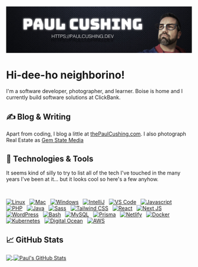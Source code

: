 [![Paul Cushing on Github](https://github.com/paulcushing/paulcushing/blob/master/github-profile-header.jpg?raw=true)](https://paulcushing.dev)

# Hi-dee-ho neighborino!

I'm a software developer, photographer, and learner. Boise is home and I currently build software solutions at ClickBank.

## &#x270d; Blog & Writing

Apart from coding, I blog a little at [thePaulCushing.com](https://www.thepaulcushing.com). I also photograph Real Estate as [Gem State Media](https://www.gemstatemedia.com)

## 🔧 Technologies & Tools
It seems kind of silly to try to list all of the tech I've touched in the many years I've been at it... but it looks cool so here's a few anyhow.

&nbsp;

[![Linux](https://img.shields.io/badge/OS-Linux-informational?style=for-the-badge&logo=appveyor&logo=linux&logoColor=white&color=ffffff&labelColor=2c2f3e)](#)&nbsp;&nbsp;
[![Mac](https://img.shields.io/badge/OS-Mac-informational?style=for-the-badge&logo=apple&logoColor=white&color=ffffff&labelColor=2c2f3e)](#)&nbsp;&nbsp;
[![Windows](https://img.shields.io/badge/OS-Windows-informational?style=for-the-badge&logo=microsoft&logoColor=white&color=ffffff&labelColor=2c2f3e)](#)&nbsp;&nbsp;
[![IntelliJ](https://img.shields.io/badge/Editor-IntelliJ_IDEA-informational?style=for-the-badge&logo=intellij-idea&logoColor=white&color=ffffff&labelColor=2c2f3e)](#)&nbsp;&nbsp;
[![VS Code](https://img.shields.io/badge/Editor-VS_Code-informational?style=for-the-badge&logo=visual-studio-code&logoColor=white&color=ffffff&labelColor=2c2f3e)](#)&nbsp;&nbsp;
[![Javascript](https://img.shields.io/badge/Code-JavaScript-informational?style=for-the-badge&logo=javascript&logoColor=white&color=ffffff&labelColor=2c2f3e)](#)&nbsp;&nbsp;
[![PHP](https://img.shields.io/badge/Code-PHP-informational?style=for-the-badge&logo=php&logoColor=white&color=ffffff&labelColor=2c2f3e)](#)&nbsp;&nbsp;
[![Java](https://img.shields.io/badge/Code-Java-informational?style=for-the-badge&logo=java&logoColor=white&color=ffffff&labelColor=2c2f3e)](#)&nbsp;&nbsp;
[![Sass](https://img.shields.io/badge/Style-Sass-informational?style=for-the-badge&logo=sass&logoColor=white&color=ffffff&labelColor=2c2f3e)](#)&nbsp;&nbsp;
[![Tailwind CSS](https://img.shields.io/badge/Style-Tailwind_CSS-informational?style=for-the-badge&logo=tailwindcss&logoColor=white&color=ffffff&labelColor=2c2f3e)](#)&nbsp;&nbsp;
[![React](https://img.shields.io/badge/Platform-React-informational?style=for-the-badge&logo=react&logoColor=white&color=ffffff&labelColor=2c2f3e)](#)&nbsp;&nbsp;
[![Next JS](https://img.shields.io/badge/Platform-Next.js-informational?style=for-the-badge&logo=nextdotjs&logoColor=white&color=ffffff&labelColor=2c2f3e)](#)&nbsp;&nbsp;
[![WordPress](https://img.shields.io/badge/Platform-WordPress-informational?style=for-the-badge&logo=wordpress&logoColor=white&color=ffffff&labelColor=2c2f3e)](#)&nbsp;&nbsp;
[![Bash](https://img.shields.io/badge/Shell-Bash-informational?style=for-the-badge&logo=gnu-bash&logoColor=white&color=ffffff&labelColor=2c2f3e)](#)&nbsp;&nbsp;
[![MySQL](https://img.shields.io/badge/DBs-MySQL-informational?style=for-the-badge&logo=mysql&logoColor=white&color=ffffff&labelColor=2c2f3e)](#)&nbsp;&nbsp;
[![Prisma](https://img.shields.io/badge/DBs-Prisma-informational?style=for-the-badge&logo=prisma&logoColor=white&color=ffffff&labelColor=2c2f3e)](#)&nbsp;&nbsp;
[![Netlify](https://img.shields.io/badge/Tools-Netlify-informational?style=for-the-badge&logo=netlify&logoColor=white&color=ffffff&labelColor=2c2f3e)](#)&nbsp;&nbsp;
[![Docker](https://img.shields.io/badge/Tools-Docker-informational?style=for-the-badge&logo=docker&logoColor=white&color=ffffff&labelColor=2c2f3e)](#)&nbsp;&nbsp;
[![Kubernetes](https://img.shields.io/badge/Tools-Kubernetes-informational?style=for-the-badge&logo=kubernetes&logoColor=white&color=ffffff&labelColor=2c2f3e)](#)&nbsp;&nbsp;
[![Digital Ocean](https://img.shields.io/badge/Cloud-Digital_Ocean-informational?style=for-the-badge&logo=digitalocean&logoColor=white&color=ffffff&labelColor=2c2f3e)](#)&nbsp;&nbsp;
[![AWS](https://img.shields.io/badge/Cloud-AWS-informational?style=for-the-badge&logo=amazonaws&logoColor=white&color=ffffff&labelColor=2c2f3e)](#)&nbsp;&nbsp;

<!-- More icons at https://simpleicons.org/ -->

## &#x1f4c8; GitHub Stats

<a href="https://github.com/paulcushing/paulcushing">
  <img align="center" src="https://github-readme-stats.vercel.app/api/top-langs/?username=paulcushing&hide=java,html&title_color=ffffff&text_color=c9cacc&icon_color=2bbc8a&bg_color=1d1f21" />
</a>
<a href="https://github.com/paulcushing/paulcushing">
  <img align="center" src="https://github-readme-stats.vercel.app/api?username=paulcushing&show_icons=true&line_height=27&count_private=true&title_color=ffffff&text_color=c9cacc&icon_color=2bbc8a&bg_color=1d1f21" alt="Paul's GitHub Stats" />
</a>
